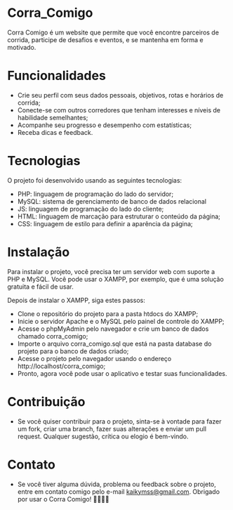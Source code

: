# Corra_Comigo
Corra Comigo é um  website que permite que você encontre parceiros de corrida, participe de desafios e eventos, e se mantenha em forma e motivado.

# Funcionalidades
- Crie seu perfil com seus dados pessoais, objetivos, rotas e horários de corrida;
- Conecte-se com outros corredores que tenham interesses e níveis de habilidade semelhantes;
- Acompanhe seu progresso e desempenho com estatísticas;
- Receba dicas e feedback.

# Tecnologias
O projeto foi desenvolvido usando as seguintes tecnologias:

- PHP: linguagem de programação do lado do servidor;
- MySQL: sistema de gerenciamento de banco de dados relacional
- JS: linguagem de programação do lado do cliente;
- HTML: linguagem de marcação para estruturar o conteúdo da página;
- CSS: linguagem de estilo para definir a aparência da página;

# Instalação
Para instalar o projeto, você precisa ter um servidor web com suporte a PHP e MySQL. Você pode usar o XAMPP, por exemplo, que é uma solução gratuita e fácil de usar.

Depois de instalar o XAMPP, siga estes passos:

- Clone o repositório do projeto para a pasta htdocs do XAMPP;
- Inicie o servidor Apache e o MySQL pelo painel de controle do XAMPP;
- Acesse o phpMyAdmin pelo navegador e crie um banco de dados chamado corra_comigo;
- Importe o arquivo corra_comigo.sql que está na pasta database do projeto para o banco de dados criado;
- Acesse o projeto pelo navegador usando o endereço http://localhost/corra_comigo;
- Pronto, agora você pode usar o aplicativo e testar suas funcionalidades.

# Contribuição
- Se você quiser contribuir para o projeto, sinta-se à vontade para fazer um fork, criar uma branch, fazer suas alterações e enviar um pull request. Qualquer sugestão, crítica ou elogio é bem-vindo.

# Contato
- Se você tiver alguma dúvida, problema ou feedback sobre o projeto, entre em contato comigo pelo e-mail kaikymss@gmail.com. Obrigado por usar o Corra Comigo! 🏃‍♂️🏃‍♀️
